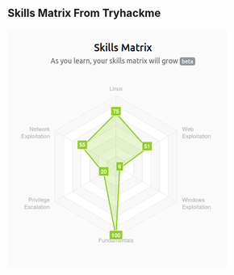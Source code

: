## Skills Matrix From Tryhackme

![alt text](https://github.com/Saver05/Portfolio/blob/main/tryhackme/SkillsMatrix.png?raw=true)
